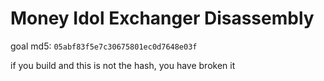 # Money Idol Exchanger Disassembly

goal md5: `05abf83f5e7c30675801ec0d7648e03f`

if you build and this is not the hash, you have broken it
